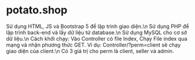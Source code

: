 # potato.shop
Sử dụng HTML, JS và Bootstrap 5 để lập trình giao diện.\n
Sử dụng PHP để lập trình back-end và lấy dữ liệu từ database.\n
Sử dụng MySQL cho cơ sở dữ liệu.\n
Cách khởi chạy: Vào Controller có file Index, Chạy File index qua mạng và nhận phương thức GET. Ví dụ: Controller/?perm=client sẽ chạy giao diện của client.\n
Có 3 giá trị cho perm là client, seller và admin. 
 
